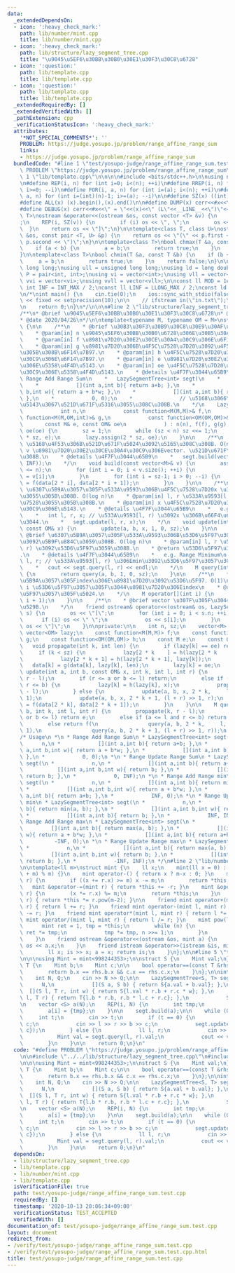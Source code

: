 ```yaml
---
data:
  _extendedDependsOn:
  - icon: ':heavy_check_mark:'
    path: lib/number/mint.cpp
    title: lib/number/mint.cpp
  - icon: ':heavy_check_mark:'
    path: lib/structure/lazy_segment_tree.cpp
    title: "\u9045\u5EF6\u30BB\u30B0\u30E1\u30F3\u30C8\u6728"
  - icon: ':question:'
    path: lib/template.cpp
    title: lib/template.cpp
  - icon: ':question:'
    path: lib/template.cpp
    title: lib/template.cpp
  _extendedRequiredBy: []
  _extendedVerifiedWith: []
  _pathExtension: cpp
  _verificationStatusIcon: ':heavy_check_mark:'
  attributes:
    '*NOT_SPECIAL_COMMENTS*': ''
    PROBLEM: https://judge.yosupo.jp/problem/range_affine_range_sum
    links:
    - https://judge.yosupo.jp/problem/range_affine_range_sum
  bundledCode: "#line 1 \"test/yosupo-judge/range_affine_range_sum.test.cpp\"\n#define\
    \ PROBLEM \"https://judge.yosupo.jp/problem/range_affine_range_sum\"\n\n#line\
    \ 1 \"lib/template.cpp\"\n\n\n\n#include <bits/stdc++.h>\n\nusing namespace std;\n\
    \n#define REP(i, n) for (int i=0; i<(n); ++i)\n#define RREP(i, n) for (int i=(int)(n)-1;\
    \ i>=0; --i)\n#define FOR(i, a, n) for (int i=(a); i<(n); ++i)\n#define RFOR(i,\
    \ a, n) for (int i=(int)(n)-1; i>=(a); --i)\n\n#define SZ(x) ((int)(x).size())\n\
    #define ALL(x) (x).begin(),(x).end()\n\n#define DUMP(x) cerr<<#x<<\" = \"<<(x)<<endl\n\
    #define DEBUG(x) cerr<<#x<<\" = \"<<(x)<<\" (L\"<<__LINE__<<\")\"<<endl;\n\ntemplate<class\
    \ T>\nostream &operator<<(ostream &os, const vector <T> &v) {\n    os << \"[\"\
    ;\n    REP(i, SZ(v)) {\n        if (i) os << \", \";\n        os << v[i];\n  \
    \  }\n    return os << \"]\";\n}\n\ntemplate<class T, class U>\nostream &operator<<(ostream\
    \ &os, const pair <T, U> &p) {\n    return os << \"(\" << p.first << \" \" <<\
    \ p.second << \")\";\n}\n\ntemplate<class T>\nbool chmax(T &a, const T &b) {\n\
    \    if (a < b) {\n        a = b;\n        return true;\n    }\n    return false;\n\
    }\n\ntemplate<class T>\nbool chmin(T &a, const T &b) {\n    if (b < a) {\n   \
    \     a = b;\n        return true;\n    }\n    return false;\n}\n\nusing ll =\
    \ long long;\nusing ull = unsigned long long;\nusing ld = long double;\nusing\
    \ P = pair<int, int>;\nusing vi = vector<int>;\nusing vll = vector<ll>;\nusing\
    \ vvi = vector<vi>;\nusing vvll = vector<vll>;\n\nconst ll MOD = 1e9 + 7;\nconst\
    \ int INF = INT_MAX / 2;\nconst ll LINF = LLONG_MAX / 2;\nconst ld eps = 1e-9;\n\
    \n/*\nint main() {\n    cin.tie(0);\n    ios::sync_with_stdio(false);\n    cout\
    \ << fixed << setprecision(10);\n\n    // ifstream in(\"in.txt\");\n    // cin.rdbuf(in.rdbuf());\n\
    \n    return 0;\n}\n*/\n\n\n#line 2 \"lib/structure/lazy_segment_tree.cpp\"\n\n\
    /**\n* @brief \u9045\u5EF6\u30BB\u30B0\u30E1\u30F3\u30C8\u6728\n* @author habara-k\n\
    * @date 2020/04/26\n*/\n\ntemplate<typename M, typename OM = M>\nstruct LazySegmentTree\
    \ {\n\n    /**\n    * @brief \u30B3\u30F3\u30B9\u30C8\u30E9\u30AF\u30BF. O(n)\n\
    \    * @param[in] n \u9045\u5EF6\u30BB\u30B0\u6728\u306E\u30B5\u30A4\u30BA.\n\
    \    * @param[in] f \u8981\u7D20\u30E2\u30CE\u30A4\u30C9\u306E\u6F14\u7B97.\n\
    \    * @param[in] g \u8981\u7D20\u306B\u4F5C\u7528\u7D20\u3092\u4F5C\u7528\u3055\
    \u305B\u308B\u6F14\u7B97.\n    * @param[in] h \u4F5C\u7528\u7D20\u30E2\u30CE\u30A4\
    \u30C9\u306E\u6F14\u7B97.\n    * @param[in] e \u8981\u7D20\u30E2\u30CE\u30A4\u30C9\
    \u306E\u5358\u4F4D\u5143.\n    * @param[in] oe \u4F5C\u7528\u7D20\u30E2\u30CE\u30A4\
    \u30C9\u306E\u5358\u4F4D\u5143.\n    * @details \u4F7F\u3044\u65B9\n    *   e.g.\
    \ Range Add Range Sum\n    *   LazySegmentTree<int> segt(\n    *            n,\n\
    \    *            [](int a,int b){ return a+b; },\n    *            [](int a,int\
    \ b,int w){ return a + b*w; },\n    *            [](int a,int b){ return a+b;\
    \ },\n    *            0, 0);\n    *               // \u5168\u3066\u5358\u4F4D\
    \u5143\u3067\u521D\u671F\u5316\u3055\u308C\u308B.\n    */\n    LazySegmentTree(\n\
    \            int n,\n            const function<M(M,M)>& f,\n            const\
    \ function<M(M,OM,int)>& g,\n            const function<OM(OM,OM)>& h,\n     \
    \       const M& e, const OM& oe\n            ) : n(n), f(f), g(g), h(h), e(e),\
    \ oe(oe) {\n        sz = 1;\n        while (sz < n) sz <<= 1;\n        data.assign(2\
    \ * sz, e);\n        lazy.assign(2 * sz, oe);\n    }\n\n    /**\n    * @brief\
    \ \u5168\u4F53\u306B\u521D\u671F\u5024\u3092\u5165\u308C\u308B. O(n)\n    * @param[in]\
    \ v \u8981\u7D20\u30E2\u30CE\u30A4\u30C9\u306Evector. \u521D\u671F\u5316\u3059\
    \u308B.\n    * @details \u4F7F\u3044\u65B9\n    *   segt.build(vector<int>(n,\
    \ INF));\n    */\n    void build(const vector<M>& v) {\n        assert(v.size()\
    \ <= n);\n        for (int i = 0; i < v.size(); ++i) {\n            data[i + sz]\
    \ = v[i];\n        }\n        for (int i = sz-1; i > 0; --i) {\n            data[i]\
    \ = f(data[2 * i], data[2 * i + 1]);\n        }\n    }\n\n    /**\n    * @brief\
    \ \u6307\u5B9A\u3057\u305F\u533A\u9593\u306B\u4F5C\u7528\u7D20x \u3092\u4F5C\u7528\
    \u3055\u305B\u308B. O(log n)\n    * @param[in] l, r \u533A\u9593[l, r) \u306B\u4F5C\
    \u7528\u3055\u305B\u308B.\n    * @param[in] x \u4F5C\u7528\u7D20\u30E2\u30CE\u30A4\
    \u30C9\u306E\u5143.\n    * @details \u4F7F\u3044\u65B9\n    *   e.g. Range Update\n\
    \    *   int l, r, x; // \u533A\u9593[l, r) \u3092x \u306B\u66F4\u65B0\u3057\u305F\
    \u3044.\n    *   segt.update(l, r, x);\n    */\n    void update(int a, int b,\
    \ const OM& x) {\n        update(a, b, x, 1, 0, sz);\n    }\n\n    /**\n    *\
    \ @brief \u6307\u5B9A\u3057\u305F\u533A\u9593\u306B\u53D6\u5F97\u30AF\u30A8\u30EA\
    \u3092\u5B9F\u884C\u3059\u308B. O(log n)\n    * @param[in] l, r \u533A\u9593[l,\
    \ r) \u3092\u53D6\u5F97\u3059\u308B.\n    * @return \u53D6\u5F97\u3057\u305F\u5024\
    .\n    * @details \u4F7F\u3044\u65B9\n    *   e.g. Range Minimum\n    *   int\
    \ l, r; // \u533A\u9593[l, r) \u306Emin\u3092\u53D6\u5F97\u3057\u305F\u3044.\n\
    \    *   cout << segt.query(l, r) << endl;\n    */\n    M query(int a, int b)\
    \ {\n        return query(a, b, 1, 0, sz);\n    }\n\n    /**\n    * @brief \u6307\
    \u5B9A\u3057\u305Findex\u306E\u8981\u7D20\u3092\u53D6\u5F97. O(1)\n    * @param[in]\
    \ i \u53D6\u5F97\u3057\u305F\u3044\u8981\u7D20\u306Eindex\n    * @return \u53D6\
    \u5F97\u3057\u305F\u5024.\n    */\n    M operator[](int i) {\n        return query(i,\
    \ i + 1);\n    }\n\n    /**\n    * @brief vector \u307F\u305F\u3044\u306B\u51FA\
    \u529B.\n    */\n    friend ostream& operator<<(ostream& os, LazySegmentTree&\
    \ s) {\n        os << \"[\";\n        for (int i = 0; i < s.n; ++i) {\n      \
    \      if (i) os << \" \";\n            os << s[i];\n        }\n        return\
    \ os << \"]\";\n    }\n\nprivate:\n\n    int n, sz;\n    vector<M> data;\n   \
    \ vector<OM> lazy;\n    const function<M(M,M)> f;\n    const function<M(M,OM,int)>\
    \ g;\n    const function<OM(OM,OM)> h;\n    const M e;\n    const OM oe;\n\n \
    \   void propagate(int k, int len) {\n        if (lazy[k] == oe) return;\n   \
    \     if (k < sz) {\n            lazy[2 * k    ] = h(lazy[2 * k    ], lazy[k]);\n\
    \            lazy[2 * k + 1] = h(lazy[2 * k + 1], lazy[k]);\n        }\n     \
    \   data[k] = g(data[k], lazy[k], len);\n        lazy[k] = oe;\n    }\n\n    void\
    \ update(int a, int b, const OM& x, int k, int l, int r) {\n        propagate(k,\
    \ r - l);\n        if (r <= a or b <= l) return;\n        else if (a <= l and\
    \ r <= b) {\n            lazy[k] = h(lazy[k], x);\n            propagate(k, r\
    \ - l);\n        } else {\n            update(a, b, x, 2 * k,     l, (l + r) >>\
    \ 1);\n            update(a, b, x, 2 * k + 1, (l + r) >> 1, r);\n            data[k]\
    \ = f(data[2 * k], data[2 * k + 1]);\n        }\n    }\n\n    M query(int a, int\
    \ b, int k, int l, int r) {\n        propagate(k, r - l);\n        if (r <= a\
    \ or b <= l) return e;\n        else if (a <= l and r <= b) return data[k];\n\
    \        else return f(\n                query(a, b, 2 * k,     l, (l + r) >>\
    \ 1),\n                query(a, b, 2 * k + 1, (l + r) >> 1, r));\n    }\n};\n\n\
    /* Usage\n *\n * Range Add Range Sum\n * LazySegmentTree<int> segt(\n *      \
    \      n,\n *            [](int a,int b){ return a+b; },\n *            [](int\
    \ a,int b,int w){ return a + b*w; },\n *            [](int a,int b){ return a+b;\
    \ },\n *            0, 0);\n *\n * Range Update Range Sum\n * LazySegmentTree<int>\
    \ segt(\n *            n,\n *            [](int a,int b){ return a+b; },\n * \
    \           [](int a,int b,int w){ return b; },\n *            [](int a,int b){\
    \ return b; },\n *            0, INF);\n *\n * Range Add Range min\n * LazySegmentTree<int>\
    \ segt(\n *            n,\n *            [](int a,int b){ return min(a, b); },\n\
    \ *            [](int a,int b,int w){ return a + b*w; },\n *            [](int\
    \ a,int b){ return a+b; },\n *            INF, 0);\n *\n * Range Update Range\
    \ min\n * LazySegmentTree<int> segt(\n *            n,\n *            [](int a,int\
    \ b){ return min(a, b); },\n *            [](int a,int b,int w){ return b; },\n\
    \ *            [](int a,int b){ return b; },\n *            INF, INF);\n *\n *\
    \ Range Add Range max\n * LazySegmentTree<int> segt(\n *            n,\n *   \
    \         [](int a,int b){ return max(a, b); },\n *            [](int a,int b,int\
    \ w){ return a + b*w; },\n *            [](int a,int b){ return a+b; },\n *  \
    \          -INF, 0);\n *\n * Range Update Range max\n * LazySegmentTree<int> segt(\n\
    \ *            n,\n *            [](int a,int b){ return max(a, b); },\n *   \
    \         [](int a,int b,int w){ return b; },\n *            [](int a,int b){\
    \ return b; },\n *            -INF, INF);\n */\n#line 2 \"lib/number/mint.cpp\"\
    \n\ntemplate<ll m>\nstruct mint {\n    ll x;\n    mint(ll x = 0) : x(((x % m)\
    \ + m) % m) {}\n    mint operator-() { return x ? m-x : 0; }\n    mint &operator+=(mint\
    \ r) {\n        if ((x += r.x) >= m) x -= m;\n        return *this;\n    }\n \
    \   mint &operator-=(mint r) { return *this += -r; }\n    mint &operator*=(mint\
    \ r) {\n        (x *= r.x) %= m;\n        return *this;\n    }\n    mint &operator/=(mint\
    \ r) { return *this *= r.pow(m-2); }\n\n    friend mint operator+(mint l, mint\
    \ r) { return l += r; }\n    friend mint operator-(mint l, mint r) { return l\
    \ -= r; }\n    friend mint operator*(mint l, mint r) { return l *= r; }\n    friend\
    \ mint operator/(mint l, mint r) { return l /= r; }\n    mint pow(ll n) {\n  \
    \      mint ret = 1, tmp = *this;\n        while (n) {\n            if (n & 1)\
    \ ret *= tmp;\n            tmp *= tmp, n >>= 1;\n        }\n        return ret;\n\
    \    }\n    friend ostream &operator<<(ostream &os, mint a) {\n        return\
    \ os << a.x;\n    }\n    friend istream &operator>>(istream &is, mint& a) {\n\
    \        ll x; is >> x; a = x; return is;\n    }\n};\n\n#line 5 \"test/yosupo-judge/range_affine_range_sum.test.cpp\"\
    \n\n\nusing Mint = mint<998244353>;\n\nstruct S {\n    Mint val;\n};\n\nstruct\
    \ T {\n    Mint b;\n    Mint c;\n\n    bool operator==(const T &rhs) const {\n\
    \        return b.x == rhs.b.x && c.x == rhs.c.x;\n    }\n};\n\nint main() {\n\
    \    int N, Q;\n    cin >> N >> Q;\n\n    LazySegmentTree<S, T> segt(\n      \
    \      N,\n            [](S a, S b) { return S{a.val + b.val}; },\n          \
    \  [](S l, T r, int w) { return S{l.val * r.b + r.c * w}; },\n            [](T\
    \ l, T r) { return T{l.b * r.b, r.b * l.c + r.c}; },\n            S{0}, T{1, 0});\n\
    \n    vector <S> a(N);\n    REP(i, N) {\n        int tmp;\n        cin >> tmp;\n\
    \        a[i] = {tmp};\n    }\n\n    segt.build(a);\n\n    while (Q--) {\n   \
    \     int t;\n        cin >> t;\n        if (t == 0) {\n            ll l, r, b,\
    \ c;\n            cin >> l >> r >> b >> c;\n            segt.update(l, r, {b,\
    \ c});\n        } else {\n            ll l, r;\n            cin >> l >> r;\n \
    \           Mint val = segt.query(l, r).val;\n            cout << val << endl;\n\
    \        }\n    }\n\n    return 0;\n}\n"
  code: "#define PROBLEM \"https://judge.yosupo.jp/problem/range_affine_range_sum\"\
    \n\n#include \"../../lib/structure/lazy_segment_tree.cpp\"\n#include \"../../lib/number/mint.cpp\"\
    \n\n\nusing Mint = mint<998244353>;\n\nstruct S {\n    Mint val;\n};\n\nstruct\
    \ T {\n    Mint b;\n    Mint c;\n\n    bool operator==(const T &rhs) const {\n\
    \        return b.x == rhs.b.x && c.x == rhs.c.x;\n    }\n};\n\nint main() {\n\
    \    int N, Q;\n    cin >> N >> Q;\n\n    LazySegmentTree<S, T> segt(\n      \
    \      N,\n            [](S a, S b) { return S{a.val + b.val}; },\n          \
    \  [](S l, T r, int w) { return S{l.val * r.b + r.c * w}; },\n            [](T\
    \ l, T r) { return T{l.b * r.b, r.b * l.c + r.c}; },\n            S{0}, T{1, 0});\n\
    \n    vector <S> a(N);\n    REP(i, N) {\n        int tmp;\n        cin >> tmp;\n\
    \        a[i] = {tmp};\n    }\n\n    segt.build(a);\n\n    while (Q--) {\n   \
    \     int t;\n        cin >> t;\n        if (t == 0) {\n            ll l, r, b,\
    \ c;\n            cin >> l >> r >> b >> c;\n            segt.update(l, r, {b,\
    \ c});\n        } else {\n            ll l, r;\n            cin >> l >> r;\n \
    \           Mint val = segt.query(l, r).val;\n            cout << val << endl;\n\
    \        }\n    }\n\n    return 0;\n}\n"
  dependsOn:
  - lib/structure/lazy_segment_tree.cpp
  - lib/template.cpp
  - lib/number/mint.cpp
  - lib/template.cpp
  isVerificationFile: true
  path: test/yosupo-judge/range_affine_range_sum.test.cpp
  requiredBy: []
  timestamp: '2020-10-13 20:06:34+09:00'
  verificationStatus: TEST_ACCEPTED
  verifiedWith: []
documentation_of: test/yosupo-judge/range_affine_range_sum.test.cpp
layout: document
redirect_from:
- /verify/test/yosupo-judge/range_affine_range_sum.test.cpp
- /verify/test/yosupo-judge/range_affine_range_sum.test.cpp.html
title: test/yosupo-judge/range_affine_range_sum.test.cpp
---
```

